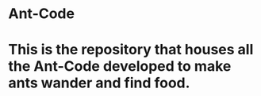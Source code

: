 # Ant-Code
# This is the repository that houses all the Ant-Code developed to make ants wander and find food.

